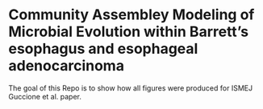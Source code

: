 # Community Assembley Modeling of Microbial Evolution within Barrett’s esophagus and esophageal adenocarcinoma

The goal of this Repo is to show how all figures were produced for ISMEJ Guccione et al. paper. 
